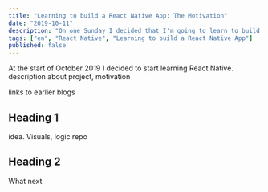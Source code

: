 ```yaml
---
title: "Learning to build a React Native App: The Motivation"
date: "2019-10-11"
description: "On one Sunday I decided that I'm going to learn to build a React Native App. Here's why. "
tags: ["en", "React Native", "Learning to build a React Native App"]
published: false
---
```


At the start of October 2019 I decided to start learning React Native.
description about project, motivation

links to earlier blogs

## Heading 1 

idea. Visuals, logic
repo


## Heading 2

What next
